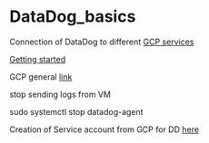 # DataDog_basics

Connection of DataDog to different [GCP services](https://docs.datadoghq.com/integrations/google_cloud_platform/)

[Getting started](https://docs.datadoghq.com/getting_started/agent/)

GCP general [link](https://console.cloud.google.com/marketplace/product/datadog-public/datadog?q=search&referrer=search&project=ari-dp-prt-uat)

stop sending logs from VM

sudo systemctl stop datadog-agent

Creation of Service account from GCP for DD [here](https://docs.datadoghq.com/integrations/google_cloud_platform/#setup)
